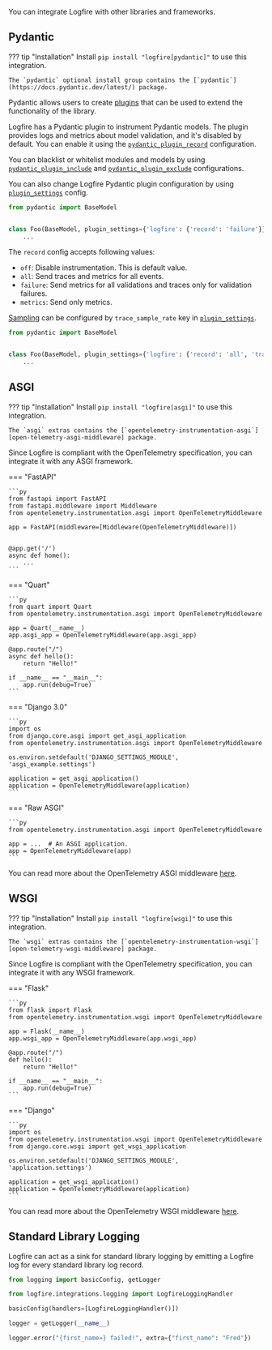 You can integrate Logfire with other libraries and frameworks.

## Pydantic

??? tip "Installation"
    Install `pip install "logfire[pydantic]"` to use this integration.

    The `pydantic` optional install group contains the [`pydantic`](https://docs.pydantic.dev/latest/) package.

Pydantic allows users to create [plugins](https://docs.pydantic.dev/latest/concepts/plugins/) that
can be used to extend the functionality of the library.

Logfire has a Pydantic plugin to instrument Pydantic models. The plugin provides logs and metrics
about model validation, and it's disabled by default. You can enable it using the
[`pydantic_plugin_record`](configuration.md) configuration.

You can blacklist or whitelist modules and models by using [`pydantic_plugin_include`](configuration.md)
and [`pydantic_plugin_exclude`](configuration.md) configurations.

You can also change Logfire Pydantic plugin configuration by using [`plugin_settings`][plugin_settings] config.

```py
from pydantic import BaseModel


class Foo(BaseModel, plugin_settings={'logfire': {'record': 'failure'}}):
    ...
```

The `record` config accepts following values:

  * `off`: Disable instrumentation. This is default value.
  * `all`: Send traces and metrics for all events.
  * `failure`: Send metrics for all validations and traces only for validation failures.
  * `metrics`: Send only metrics.


[Sampling](advanced/sampling.md) can be configured by `trace_sample_rate` key in [`plugin_settings`][plugin_settings].

```py
from pydantic import BaseModel


class Foo(BaseModel, plugin_settings={'logfire': {'record': 'all', 'trace_sample_rate': 0.4}}):
    ...
```

## ASGI

??? tip "Installation"
    Install `pip install "logfire[asgi]"` to use this integration.

    The `asgi` extras contains the [`opentelemetry-instrumentation-asgi`][open-telemetry-asgi-middleware] package.

Since Logfire is compliant with the OpenTelemetry specification, you can integrate it with any ASGI framework.

=== "FastAPI"

    ```py
    from fastapi import FastAPI
    from fastapi.middleware import Middleware
    from opentelemetry.instrumentation.asgi import OpenTelemetryMiddleware

    app = FastAPI(middleware=[Middleware(OpenTelemetryMiddleware)])


    @app.get('/')
    async def home():
        ...
    ```

=== "Quart"

    ```py
    from quart import Quart
    from opentelemetry.instrumentation.asgi import OpenTelemetryMiddleware

    app = Quart(__name__)
    app.asgi_app = OpenTelemetryMiddleware(app.asgi_app)

    @app.route("/")
    async def hello():
        return "Hello!"

    if __name__ == "__main__":
        app.run(debug=True)
    ```

=== "Django 3.0"

    ```py
    import os
    from django.core.asgi import get_asgi_application
    from opentelemetry.instrumentation.asgi import OpenTelemetryMiddleware

    os.environ.setdefault('DJANGO_SETTINGS_MODULE', 'asgi_example.settings')

    application = get_asgi_application()
    application = OpenTelemetryMiddleware(application)
    ```

=== "Raw ASGI"

    ```py
    from opentelemetry.instrumentation.asgi import OpenTelemetryMiddleware

    app = ...  # An ASGI application.
    app = OpenTelemetryMiddleware(app)
    ```

You can read more about the OpenTelemetry ASGI middleware [here][open-telemetry-asgi-middleware].

## WSGI

??? tip "Installation"
    Install `pip install "logfire[wsgi]"` to use this integration.

    The `wsgi` extras contains the [`opentelemetry-instrumentation-wsgi`][open-telemetry-wsgi-middleware] package.

Since Logfire is compliant with the OpenTelemetry specification, you can integrate it with any WSGI framework.

=== "Flask"

    ```py
    from flask import Flask
    from opentelemetry.instrumentation.wsgi import OpenTelemetryMiddleware

    app = Flask(__name__)
    app.wsgi_app = OpenTelemetryMiddleware(app.wsgi_app)

    @app.route("/")
    def hello():
        return "Hello!"

    if __name__ == "__main__":
        app.run(debug=True)
    ```

=== "Django"

    ```py
    import os
    from opentelemetry.instrumentation.wsgi import OpenTelemetryMiddleware
    from django.core.wsgi import get_wsgi_application

    os.environ.setdefault('DJANGO_SETTINGS_MODULE', 'application.settings')

    application = get_wsgi_application()
    application = OpenTelemetryMiddleware(application)
    ```

You can read more about the OpenTelemetry WSGI middleware [here][open-telemetry-wsgi-middleware].


## Standard Library Logging

Logfire can act as a sink for standard library logging by emitting a Logfire log for every standard library log record.

```py
from logging import basicConfig, getLogger

from logfire.integrations.logging import LogfireLoggingHandler

basicConfig(handlers=[LogfireLoggingHandler()])

logger = getLogger(__name__)

logger.error("{first_name=} failed!", extra={"first_name": "Fred"})
```

[open-telemetry-wsgi-middleware]: https://opentelemetry-python-contrib.readthedocs.io/en/latest/instrumentation/wsgi/wsgi.html
[open-telemetry-asgi-middleware]: https://opentelemetry-python-contrib.readthedocs.io/en/latest/instrumentation/asgi/asgi.html
[plugin_settings]: https://docs.pydantic.dev/latest/api/config/#pydantic.config.ConfigDict.plugin_settings

